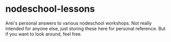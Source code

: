 # nodeschool-lessons
Arei's personal answers to various nodeschool workshops. Not really intended for anyone else, just storing these here for personal reference.  But if you want to look around, feel free.
